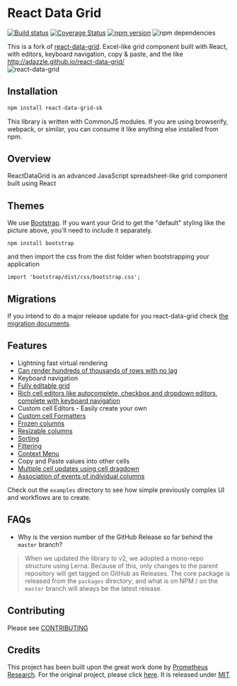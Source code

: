 # React Data Grid 
[![Build status](https://ci.appveyor.com/api/projects/status/qqk3htnpdth171mp/branch/master?svg=true)](https://ci.appveyor.com/project/koustubhmoharir/react-data-grid/branch/master) 
[![Coverage Status](https://coveralls.io/repos/github/koustubhmoharir/react-data-grid/badge.svg?branch=master)](https://coveralls.io/github/koustubhmoharir/react-data-grid?branch=master) 
[![npm version](https://badge.fury.io/js/react-data-grid-sk.svg)](https://badge.fury.io/js/react-data-grid-sk) 
![npm dependencies](https://david-dm.org/koustubhmoharir/react-data-grid.svg)

This is a fork of [react-data-grid](https://github.com/adazzle/react-data-grid).
Excel-like grid component built with React, with editors, keyboard navigation, copy &amp; paste, and the like http://adazzle.github.io/react-data-grid/  
![react-data-grid](https://cloud.githubusercontent.com/assets/1432798/7348812/78063bd6-ecec-11e4-89d5-ffd327721cd7.PNG)


Installation
------------

```sh
npm install react-data-grid-sk
```

This library is written with CommonJS modules. If you are using
browserify, webpack, or similar, you can consume it like anything else
installed from npm.

Overview 
--------
ReactDataGrid is an advanced JavaScript spreadsheet-like grid component built using React

Themes
------
We use [Bootstrap](https://github.com/twbs/bootstrap). If you want your Grid to get the "default" styling like the picture above, you'll need to include it separately.

```
npm install bootstrap
```
and then import the css from the dist folder when bootstrapping your application
```
import 'bootstrap/dist/css/bootstrap.css';
```

Migrations
--------
If you intend to do a major release update for you react-data-grid check [the migration documents](migrations).
  
Features
--------

- Lightning fast virtual rendering
- [Can render hundreds of thousands of rows with no lag](http://adazzle.github.io/react-data-grid/examples.html#/one-million-rows)
- Keyboard navigation
- [Fully editable grid](http://adazzle.github.io/react-data-grid/examples.html#/editable)
- [Rich cell editors like autocomplete, checkbox and dropdown editors, complete with keyboard navigation](http://adazzle.github.io/react-data-grid/examples.html#/built-in-editors)
- Custom cell Editors - Easily create your own
- [Custom cell Formatters](http://adazzle.github.io/react-data-grid/examples.html#/custom-formatters)
- [Frozen columns](http://adazzle.github.io/react-data-grid/examples.html#/fixed-cols)
- [Resizable columns](http://adazzle.github.io/react-data-grid/examples.html#/resizable-cols)
- [Sorting](http://adazzle.github.io/react-data-grid/examples.html#/sortable-cols) 
- [Filtering](http://adazzle.github.io/react-data-grid/examples.html#/filterable-sortable-grid) 
- [Context Menu](http://adazzle.github.io/react-data-grid/examples.html#/context-menu)
- Copy and Paste values into other cells
- [Multiple cell updates using cell dragdown](http://adazzle.github.io/react-data-grid/examples.html#/cell-drag-down)
- [Association of events of individual columns](http://adazzle.github.io/react-data-grid/examples.html#/column-events)


Check out the `examples` directory to see how simple previously complex UI
and workflows are to create.

FAQs
----

- Why is the version number of the GitHub Release so far behind the `master` branch?
> When we updated the library to v2, we adopted a mono-repo structure using Lerna. Because of this, only changes to the parent repository will get tagged on GitHub as Releases. The core package is released from the `packages` directory; and what is on NPM / on the `master` branch will always be the latest release.

Contributing
------------

Please see [CONTRIBUTING](CONTRIBUTING.md)

Credits 
------------
This project has been built upon the great work done by [Prometheus Research](https://github.com/prometheusresearch). For the original project, please click [here]( https://github.com/prometheusresearch/react-grid). It is released under [MIT](https://github.com/adazzle/react-data-grid/blob/master/LICENSE)
